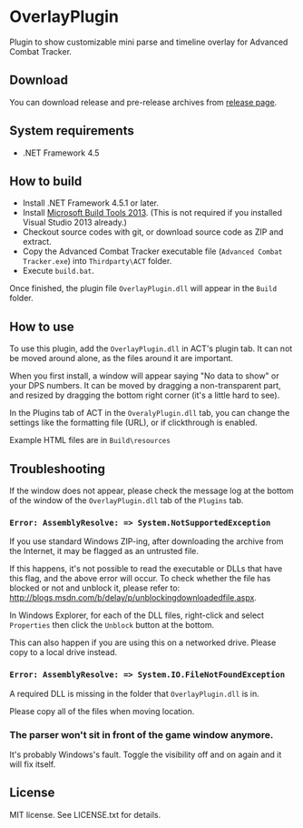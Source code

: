 # OverlayPlugin

Plugin to show customizable mini parse and timeline overlay for Advanced Combat Tracker.

## Download

You can download release and pre-release archives from [release page](https://github.com/RainbowMage/OverlayPlugin/releases).

## System requirements

* .NET Framework 4.5

## How to build

* Install .NET Framework 4.5.1 or later.
* Install [Microsoft Build Tools 2013](http://www.microsoft.com/ja-jp/download/details.aspx?id=40760). (This is not required if you installed Visual Studio 2013 already.)
* Checkout source codes with git, or download source code as ZIP and extract.
* Copy the Advanced Combat Tracker executable file (`Advanced Combat Tracker.exe`) into `Thirdparty\ACT` folder.
* Execute `build.bat`.

Once finished, the plugin file `OverlayPlugin.dll` will appear in the `Build` folder.

## How to use

To use this plugin, add the `OverlayPlugin.dll` in ACT's plugin tab. It can not be moved around alone, as the files around it are important.

When you first install, a window will appear saying "No data to show" or your DPS numbers. It can be moved by dragging a non-transparent part, and resized by dragging the bottom right corner (it's a little hard to see).

In the Plugins tab of ACT in the `OveralyPlugin.dll` tab, you can change the settings like the formatting file (URL), or if clickthrough is enabled.

Example HTML files are in `Build\resources`

## Troubleshooting

If the window does not appear, please check the message log at the bottom of the window of the `OverlayPlugin.dll` tab of the `Plugins` tab.

### `Error: AssemblyResolve: => System.NotSupportedException`

If you use standard Windows ZIP-ing, after downloading the archive from the Internet, it may be flagged as an untrusted file.

If this happens, it's not possible to read the executable or DLLs that have this flag, and the above error will occur. To check whether the file has blocked or not and unblock it, please refer to:  http://blogs.msdn.com/b/delay/p/unblockingdownloadedfile.aspx.

In Windows Explorer, for each of the DLL files, right-click and select `Properties` then click the `Unblock` button at the bottom.

This can also happen if you are using this on a networked drive. Please copy to a local drive instead.

### `Error: AssemblyResolve: => System.IO.FileNotFoundException`

A required DLL is missing in the folder that `OverlayPlugin.dll` is in.

Please copy all of the files when moving location.

### The parser won't sit in front of the game window anymore.

It's probably Windows's fault. Toggle the visibility off and on again and it will fix itself.

## License

MIT license. See LICENSE.txt for details.
